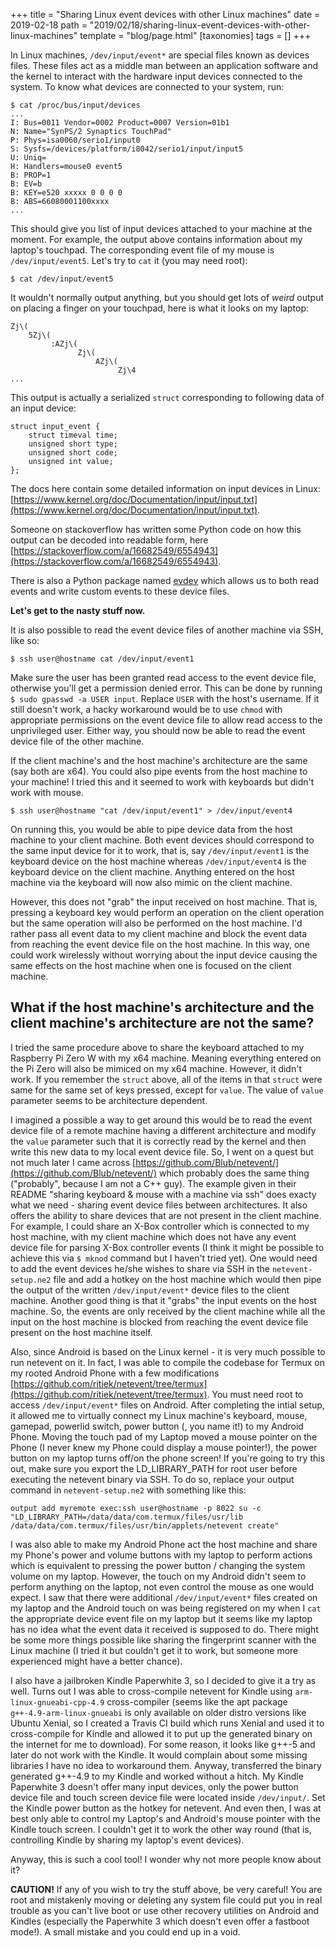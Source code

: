 +++
title = "Sharing Linux event devices with other Linux machines"
date = 2019-02-18
path = "2019/02/18/sharing-linux-event-devices-with-other-linux-machines"
template = "blog/page.html"
[taxonomies]
tags = []
+++

In Linux machines, `/dev/input/event*` are special files known as devices files. These files act
as a middle man between an application software and the kernel to interact with the hardware input
devices connected to the system. To know what devices are connected to your system, run:
```
$ cat /proc/bus/input/devices
...
I: Bus=0011 Vendor=0002 Product=0007 Version=01b1
N: Name="SynPS/2 Synaptics TouchPad"
P: Phys=isa0060/serio1/input0
S: Sysfs=/devices/platform/i8042/serio1/input/input5
U: Uniq=
H: Handlers=mouse0 event5
B: PROP=1
B: EV=b
B: KEY=e520 xxxxx 0 0 0 0
B: ABS=66080001100xxxx
...
```

This should give you list of input devices attached to your machine at the moment. For example,
the output above contains information about my laptop's touchpad. The corresponding event file of my
mouse is `/dev/input/event5`. Let's try to `cat` it (you may need root):
```
$ cat /dev/input/event5
```
It wouldn't normally output anything, but you should get lots of *weird* output on placing a finger
on your touchpad, here is what it looks on my laptop:
```
Zj\(
    5Zj\(
         :AZj\(
               Zj\(
                   AZj\(
                        Zj\4
...
```

This output is actually a serialized `struct` corresponding to following data of an input device:
```
struct input_event {
    struct timeval time;
    unsigned short type;
    unsigned short code;
    unsigned int value;
};
```

The docs here contain some detailed information on input devices in Linux:
[https://www.kernel.org/doc/Documentation/input/input.txt](https://www.kernel.org/doc/Documentation/input/input.txt).

Someone on stackoverflow has written some Python code on how this output can be decoded into
readable form, here [https://stackoverflow.com/a/16682549/6554943](https://stackoverflow.com/a/16682549/6554943).

There is also a Python package named [evdev](https://python-evdev.readthedocs.io/en/latest/install.html)
which allows us to both read events and write custom events to these device files.


**Let's get to the nasty stuff now.**

It is also possible to read the event device files of another machine via SSH, like so:
```
$ ssh user@hostname cat /dev/input/event1
```
Make sure the user has been granted read access to the event device file, otherwise you'll get
a permission denied error. This can be done by running `$ sudo gpasswd -a USER input`. Replace
`USER` with the host's username. If it still doesn't work, a hacky workaround would be to use
`chmod` with appropriate permissions on the event device file to allow read access to the
unprivileged user. Either way, you should now be able to read the event device file of the other
machine.

If the client machine's and the host machine's architecture are the same (say both are x64). You
could also pipe events from the host machine to your machine! I tried this and it seemed to work
with keyboards but didn't work with mouse.

```
$ ssh user@hostname "cat /dev/input/event1" > /dev/input/event4
```
On running this, you would be able to pipe device data from the host machine to your client machine.
Both event devices should correspond to the same input device for it to work, that is, say `/dev/input/event1`
is the keyboard device on the host machine whereas `/dev/input/event4` is the keyboard device on the client
machine. Anything entered on the host machine via the keyboard will now also mimic on the client machine.

However, this does not "grab" the input received on host machine. That is, pressing a keyboard key
would perform an operation on the client operation but the same operation will also be performed on the
host machine. I'd rather pass all event data to my client machine and block the event data from reaching
the event device file on the host machine. In this way, one could work wirelessly without worrying
about the input device causing the same effects on the host machine when one is focused on the client
machine.


## What if the host machine's architecture and the client machine's architecture are not the same?

I tried the same procedure above to share the keyboard attached to my Raspberry Pi Zero W with my x64
machine. Meaning everything entered on the Pi Zero will also be mimiced on my x64 machine.
However, it didn't work. If you remember the `struct` above, all of the items in that `struct` were
same for the same set of keys pressed, except for `value`. The value of `value` parameter seems
to be architecture dependent.

I imagined a possible a way to get around this would be to read the event device file of a remote
machine having a different architecture and modify the `value` parameter such that it is correctly read
by the kernel and then write this new data to my local event device file. So, I went on a quest but
not much later I came across [https://github.com/Blub/netevent/](https://github.com/Blub/netevent/) which
probably does the same thing ("probably", because I am not a C++ guy). The example given in their README
"sharing keyboard & mouse with a machine via ssh" does exacty what we need - sharing event device files
between architectures. It also offers the ability to share devices that are not present in the client
machine. For example, I could share an X-Box controller which is connected to my host machine, with my client
machine which does not have any event device file for parsing X-Box controller events (I think it might
be possible to achieve this via `$ mknod` command but I haven't tried yet). One would need to add the event
devices he/she wishes to share via SSH in the `netevent-setup.ne2` file and add a hotkey on the host machine
which would then pipe the output of the written `/dev/input/event*` device files to the client machine.
Another good thing is that it "grabs" the input events on the host machine. So, the events are only
received by the client machine while all the input on the host machine is blocked from reaching the event
device file present on the host machine itself.

Also, since Android is based on the Linux kernel - it is very much possible to run netevent on it. In
fact, I was able to compile the codebase for Termux on my rooted Android Phone with a few modifications
[https://github.com/ritiek/netevent/tree/termux](https://github.com/ritiek/netevent/tree/termux).
You must need root to access `/dev/input/event*` files on
Android. After completing the intial setup, it allowed me to virtually connect my Linux machine's keyboard,
mouse, gamepad, powerlid switch, power button (, you name it!) to my Android Phone. Moving the touch pad of
my Laptop moved a mouse pointer on the Phone (I never knew my Phone could display a mouse pointer!), the
power button on my laptop turns off/on the phone screen! If you're going to try this out, make sure you export
the LD_LIBRARY_PATH for root user before executing the netevent binary via SSH. To do so, replace your output
command in `netevent-setup.ne2` with something like this:
```
output add myremote exec:ssh user@hostname -p 8022 su -c "LD_LIBRARY_PATH=/data/data/com.termux/files/usr/lib /data/data/com.termux/files/usr/bin/applets/netevent create"
```

I was also able to make my Android Phone act the host machine and share my Phone's power and volume buttons
with my laptop to perform actions which is equivalent to pressing the power button / changing the system
volume on my laptop. However, the touch on my Android didn't seem to perform anything on the laptop, not
even control the mouse as one would expect. I saw that there were additional `/dev/input/event*` files
created on my laptop and the Android touch on was being registered on my when I `cat` the appropriate device
event file on my laptop but it seems like my laptop has no idea what the event data it received is supposed to do. There might
be some more things possible like sharing the fingerprint scanner with the Linux machine (I tried it but
couldn't get it to work, but someone more experienced might have a better chance).

I also have a jailbroken Kindle Paperwhite 3, so I decided to give it a try as well. Turns out I was able
to cross-compile netevent for Kindle using `arm-linux-gnueabi-cpp-4.9` cross-compiler (seems like the apt
package `g++-4.9-arm-linux-gnueabi` is only available on older distro versions like Ubuntu Xenial, so I
created a Travis CI build which runs Xenial and used it to cross-compile for Kindle and allowed it to put
up the generated binary on the internet for me to download). For some reason, it looks like g++-5 and later
do not work with the Kindle. It would complain about some missing libraries I have no idea to workaround
them. Anyway, transferred the binary generated g++-4.9 to my Kindle and worked without a hitch. My Kindle
Paperwhite 3 doesn't offer many input devices, only the power button device file and touch screen device
file were located inside `/dev/input/`. Set the Kindle power button as the hotkey for netevent. And even
then, I was at best only able to control my Laptop's and Android's mouse pointer with the Kindle touch screen.
I couldn't get it to work the other way round (that is, controlling Kindle by sharing my laptop's event
devices).

Anyway, this is such a cool tool! I wonder why not more people know about it?

**CAUTION!** If any of you wish to try the stuff above, be very careful! You are root and mistakenly moving
or deleting any system file could put you in real trouble as you can't live boot or use other recovery
utilities on Android and Kindles (especially the Paperwhite 3 which doesn't even offer a fastboot mode!).
A small mistake and you could end up in a void.
